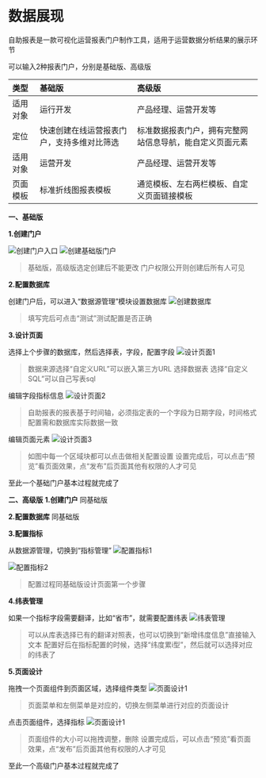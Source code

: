 # 数据展现

自助报表是一款可视化运营报表门户制作工具，适用于运营数据分析结果的展示环节

可以输入2种报表门户，分别是基础版、高级版

| 类型 | 基础版 | 高级版 |
| :--- | :--- | :--- |
| 适用对象 | 运行开发 | 产品经理、运营开发等 |
| 定位 | 快速创建在线运营报表门户，支持多维对比筛选 | 标准数据报表门户，拥有完整网站信息导航，能自定义页面元素 |
| 适用对象 | 运营开发 | 产品经理、运营开发等 |
| 页面模板 | 标准折线图报表模板 | 通览模板、左右两栏模板、自定义页面链接模板 |

 **一、基础版** 

 **1.创建门户** 

![&#x521B;&#x5EFA;&#x95E8;&#x6237;&#x5165;&#x53E3;](../.gitbook/assets/overview.png) ![&#x521B;&#x5EFA;&#x57FA;&#x7840;&#x7248;&#x95E8;&#x6237;](../.gitbook/assets/create1.png)

> 基础版，高级版选定创建后不能更改 门户权限公开则创建后所有人可见

 **2.配置数据库** 

创建门户后，可以进入“数据源管理”模块设置数据库 ![&#x521B;&#x5EFA;&#x6570;&#x636E;&#x5E93;](../.gitbook/assets/db1.png)

> 填写完后可点击“测试”测试配置是否正确

 **3.设计页面** 

选择上个步骤的数据库，然后选择表，字段，配置字段 ![&#x8BBE;&#x8BA1;&#x9875;&#x9762;1](../.gitbook/assets/base1.png)

> 数据来源选择“自定义URL”可以嵌入第三方URL 选择数据表 选择“自定义SQL”可以自己写表sql

编辑字段指标信息 ![&#x8BBE;&#x8BA1;&#x9875;&#x9762;2](../.gitbook/assets/index3.png)

> 自助报表的报表基于时间轴，必须指定表的一个字段为日期字段，时间格式配置需和数据库实际数据一致

编辑页面元素 ![&#x8BBE;&#x8BA1;&#x9875;&#x9762;3](../.gitbook/assets/create2.png)

> 如图中每一个区域块都可以点击做相关配置设置 设置完成后，可以点击“预览”看页面效果，点“发布”后页面其他有权限的人才可见

至此一个基础门户基本过程就完成了

 **二、高级版**   **1.创建门户**  同基础版

 **2.配置数据库**  同基础版

 **3.配置指标** 

从数据源管理，切换到“指标管理” ![&#x914D;&#x7F6E;&#x6307;&#x6807;1](../.gitbook/assets/index1.png)

![&#x914D;&#x7F6E;&#x6307;&#x6807;2](../.gitbook/assets/index2%20%281%29.png)

> 配置过程同基础版设计页面第一个步骤

 **4.纬表管理** 

如果一个指标字段需要翻译，比如“省市”，就需要配置纬表 ![&#x7EAC;&#x8868;&#x7BA1;&#x7406;](../.gitbook/assets/dim1.png)

> 可以从库表选择已有的翻译对照表，也可以切换到“新增纬度信息”直接输入文本 配置好后在指标配置的时候，选择“纬度累i型”，然后就可以选择对应的纬表了

 **5.页面设计** 

拖拽一个页面组件到页面区域，选择组件类型 ![&#x9875;&#x9762;&#x8BBE;&#x8BA1;1](../.gitbook/assets/set1.png)

> 页面菜单和左侧菜单是对应的，切换左侧菜单进行对应的页面设计

点击页面组件，选择指标 ![&#x9875;&#x9762;&#x8BBE;&#x8BA1;1](../.gitbook/assets/set2.png)

> 页面组件的大小可以拖拽调整，删除 设置完成后，可以点击“预览”看页面效果，点“发布”后页面其他有权限的人才可见

至此一个高级门户基本过程就完成了

